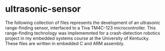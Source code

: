 # ultrasonic-sensor
The following collection of files represents the development of an ultrasonic range-finding sensor, interfaced to a Tiva TM4C-123 microcontroller. This range-finding technology was implememnted for a crash-detection robotics project in my embedded systems course at the University of Kentucky. These files are written in embedded C and ARM assembly.
